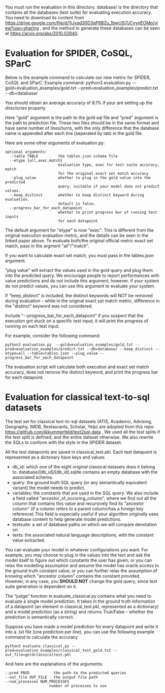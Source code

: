 You must run the evaluation in this directory. database/ is the directory that contains all the databases (test suite) for evaluating execution accuracy.
You need to download its content from https://drive.google.com/file/d/1IJvpd30D3qP6BZu_1bwUSi7JCyynEOMp/view?usp=sharing , and the method to generate these databases can be seen at https://arxiv.org/abs/2010.02840.


# Evaluation for SPIDER, CoSQL, SParC

Below is the example command to calculate our new metric for SPIDER, CoSQL and SParC.
Example command: python3 evaluation.py  --gold=evaluation_examples/gold.txt --pred=evaluation_examples/predict.txt --db=database/

You should obtain an average accuracy of 8.1% if your are setting up the directories properly.

Here "gold" argument is the path to the gold sql file and "pred" argument is the path to prediction file.
These two files should be in the same format and have same number of lines/turns, with the only difference that the database name is appended after each line (seperated by tab) in the gold file.

Here are some other arguments of evaluation.py:

```
optional arguments:
  --table TABLE         the tables.json schema file
  --etype {all,exec,match}
                        evaluation type, exec for test suite accuracy, match
                        for the original exact set match accuracy
  --plug_value          whether to plug in the gold value into the predicted
                        query; suitable if your model does not predict values.
  --keep_distinct       whether to keep distinct keyword during evaluation.
                        default is false.
  --progress_bar_for_each_datapoint
                        whether to print progress bar of running test inputs
                        for each datapoint
```

The default argument for "etype" is now "exec". This is different from the original execution evaluation metric, and the details can be seen in the linked paper above.
To evaluate both/the original official metric exact set match, pass in the argment "all"/"match".

If you want to calculate exact set match, you must pass in the tables.json argument.

"plug value" will extract the values used in the gold query and plug them into the predicted query.
We encourage people to report performances with value predictions and do not include this argument; however, if your system do not predict values, you can use this argument to evaluate your system.

If "keep_distinct" is included, the distinct keywords will NOT be removed during evaluation - while in the original exact set match metric, difference in the "distinct" keyword was not considered.

Include "--progress_bar_for_each_datapoint" if you suspect that the execution got stuck on a specific test input; it will print the progress of running on each test input.

For example, consider the following command:
```
python3 evaluation.py  --gold=evaluation_examples/gold.txt --pred=evaluation_examples/predict.txt --db=database/ --keep_distinct --etype=all --table=tables.json --plug_value --progress_bar_for_each_datapoint
```

The evaluation script will calculate both execution and exact set match accuracy, does not remove the distinct keyword, and print the progress bar for each datapoint.

# Evaluation for classical text-to-sql datasets

The test set for classical text-to-sql datasets (ATIS, Academic, Advising, Geography, IMDB, Restaurants, Scholar, Yelp) are adopted from this repo: https://github.com/jkkummerfeld/text2sql-data ,
We used all the test splits if the test split is defined, and the entire dataset otherwise.
We also rewrite the SQLs to conform with the style in the SPIDER dataset. 

All the test datapoints are saved in classical_test.pkl. 
Each test datapoint is represented as a dictonary have keys and values

- db_id: which one of the eight original classical datasets does it belong to. database/[db_id]/[db_id].sqlite contains an empty database with the associated schema.
- query: the ground truth SQL query (or any semantically equivalent variant) the model needs to predict.
- variables: the constants that are used in the SQL query. 
    We also include a field called "ancestor_of_occuring_column", where we find out all the column that contains this value and recursively find its "ancestor column" (if a column refers to a parent column/has a foreign key reference)
    This field is especially useful if your algorithm originally uses database content to help generate model predictions.
- testsuite: a set of database paths on which we will compare denotation on
- texts: the associated natural language descriptions, with the constant value extracted.

You can evaluate your model in whatever configurations you want. For example, you may choose to plug in the values into the text and ask the model itself to figure out which constants the user has given; 
or you can relax the modelling assumption and assume the model has oracle access to the ground truth constant value; or you can further relax the assumption of knowing which "ancestor column" contains the constant provided.
However, in any case, you **SHOULD NOT** change the gold query, since test suite generation is dependent on it.

The "judge" function in evaluate_classical.py contains what you need to evaluate a single model prediction. 
It takes in the ground truth information of a datapoint (an element in classical_test.pkl, represented as a dictionary) and a model prediction (as  a string) and returns True/False - whether the prediction is semantically correct.

Suppose you have made a model prediction for every datapoint and write it into a .txt file (one prediction per line), you can use the following example command to calculate the accuracy

```
python3 evaluate_classical.py --pred=evaluation_examples/classical_test_gold.txt --out_file=goldclassicaltest.pkl
```

And here are the explanations of the arguments:

```
--pred PRED           the path to the predicted queries
--out_file OUT_FILE   the output file path
--num_processes NUM_PROCESSES
                    number of processes to use
```


